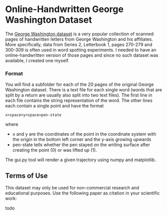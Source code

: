 # Online-Handwritten George Washington Dataset

The [George Washington dataset] is a very popular collection of scanned pages of handwritten letters from George Washington and his affiliates. More specifically, data from Series 2, Letterbook 1, pages 270-279 and 300-309 is often used in word spotting experiments. I needed to have an online-handwritten version of those pages and since no such dataset was available, I created one myself.

### Format
You will find a subfolder for each of the 20 pages of the original George Washington dataset. There is a text file for each single word (words that are split by a return are usually also split into two text files). The first line in each file contains the string representation of the word. The other lines each contain a single point and have the format
```
x<space>y<space>pen-state
```
where
 - x and y are the coordinates of the point in the coordinate system with the origin in the bottom left corner and the y-axis growing upwards
 - pen-state tells whether the pen stayed on the writing surface after creating the point (0) or was lifted up (1).

The gui.py tool will render a given trajectory using numpy and matplotlib.

Terms of Use
----

This dataset may only be used for non-commercial research and educational purposes. Use the following paper as citation in your 
scientific work:

todo

[//]: # (These are reference links used in the body of this note and get stripped out when the markdown processor does its job. There is no need to format nicely because it shouldn't be seen. Thanks SO - http://stackoverflow.com/questions/4823468/store-comments-in-markdown-syntax)


   [George Washington dataset]: <http://www.iam.unibe.ch/fki/databases/iam-historical-document-database/washington-database>


